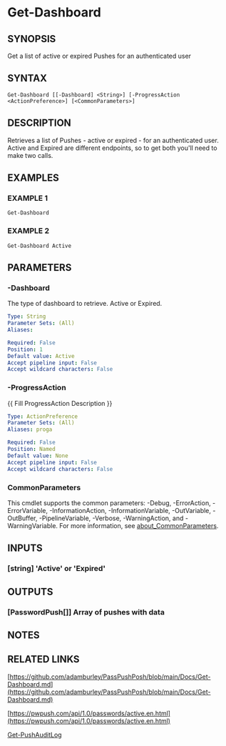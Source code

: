 # Get-Dashboard

## SYNOPSIS
Get a list of active or expired Pushes for an authenticated user

## SYNTAX

```
Get-Dashboard [[-Dashboard] <String>] [-ProgressAction <ActionPreference>] [<CommonParameters>]
```

## DESCRIPTION
Retrieves a list of Pushes - active or expired - for an authenticated user.
Active and Expired are different endpoints, so to get both you'll need to make
two calls.

## EXAMPLES

### EXAMPLE 1
```
Get-Dashboard
```

### EXAMPLE 2
```
Get-Dashboard Active
```

## PARAMETERS

### -Dashboard
The type of dashboard to retrieve.
Active or Expired.

```yaml
Type: String
Parameter Sets: (All)
Aliases:

Required: False
Position: 1
Default value: Active
Accept pipeline input: False
Accept wildcard characters: False
```

### -ProgressAction
{{ Fill ProgressAction Description }}

```yaml
Type: ActionPreference
Parameter Sets: (All)
Aliases: proga

Required: False
Position: Named
Default value: None
Accept pipeline input: False
Accept wildcard characters: False
```

### CommonParameters
This cmdlet supports the common parameters: -Debug, -ErrorAction, -ErrorVariable, -InformationAction, -InformationVariable, -OutVariable, -OutBuffer, -PipelineVariable, -Verbose, -WarningAction, and -WarningVariable. For more information, see [about_CommonParameters](http://go.microsoft.com/fwlink/?LinkID=113216).

## INPUTS

### [string] 'Active' or 'Expired'
## OUTPUTS

### [PasswordPush[]] Array of pushes with data
## NOTES

## RELATED LINKS

[https://github.com/adamburley/PassPushPosh/blob/main/Docs/Get-Dashboard.md](https://github.com/adamburley/PassPushPosh/blob/main/Docs/Get-Dashboard.md)

[https://pwpush.com/api/1.0/passwords/active.en.html](https://pwpush.com/api/1.0/passwords/active.en.html)

[Get-PushAuditLog]()


